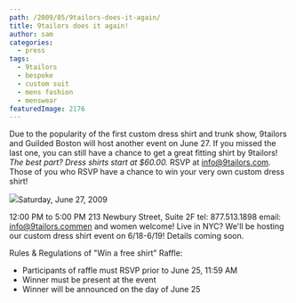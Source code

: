 ```yaml
---
path: /2009/05/9tailors-does-it-again/
title: 9tailors does it again!
author: sam
categories: 
  - press
tags: 
  - 9tailors
  - bespoke
  - custom suit
  - mens fashion
  - menswear
featuredImage: 2176
---
```

Due to the popularity of the first custom dress shirt and trunk show, 9tailors and Guilded Boston will host another event on June 27. If you missed the last one, you can still have a chance to get a great fitting shirt by 9tailors! _The best part? Dress shirts start at $60.00._ RSVP at info@9tailors.com. Those of you who RSVP have a chance to win your very own custom dress shirt!

[![](http://2.bp.blogspot.com/_RlJ3L7W6dBw/Shves4BVybI/AAAAAAAAHiU/iLFeJnrtlkU/s400/event_flyer_20090526.gif)](http://2.bp.blogspot.com/_RlJ3L7W6dBw/Shves4BVybI/AAAAAAAAHiU/iLFeJnrtlkU/s1600-h/event_flyer_20090526.gif)Saturday, June 27, 2009

12:00 PM to 5:00 PM 213 Newbury Street, Suite 2F tel: 877.513.1898 email: info@9tailors.commen and women welcome! Live in NYC? We'll be hosting our custom dress shirt event on 6/18-6/19! Details coming soon.

Rules & Regulations of "Win a free shirt" Raffle:

*   Participants of raffle must RSVP prior to June 25, 11:59 AM
*   Winner must be present at the event
*   Winner will be announced on the day of June 25